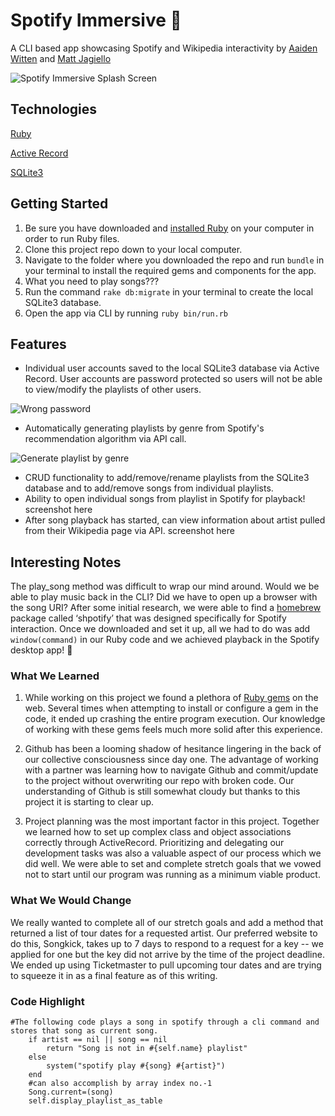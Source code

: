 # Spotify Immersive :musical_note:
A CLI based app showcasing Spotify and Wikipedia interactivity by [Aaiden Witten](https://github.com/aaidenplays) and [Matt Jagiello](https://github.com/mattjagiello)

![Spotify Immersive Splash Screen](https://github.com/mattjagiello/ruby-project-guidelines-austin-web-012720/blob/finalchanges/images/program%20splash.png)

## Technologies
[Ruby](https://www.ruby-lang.org/en/)

[Active Record](https://guides.rubyonrails.org/active_record_basics.html)

[SQLite3](https://www.sqlite.org/version3.html)

## Getting Started
1. Be sure you have downloaded and [installed Ruby](https://www.ruby-lang.org/en/documentation/installation/) on your computer in order to run Ruby files.
2. Clone this project repo down to your local computer.
3. Navigate to the folder where you downloaded the repo and run `bundle` in your terminal to install the required gems and components for the app.
4. What you need to play songs???
5. Run the command `rake db:migrate` in your terminal to create the local SQLite3 database.
6. Open the app via CLI by running `ruby bin/run.rb`

## Features
- Individual user accounts saved to the local SQLite3 database via Active Record. User accounts are password protected so users will not be able to view/modify the playlists of other users.

![Wrong password](https://raw.githubusercontent.com/mattjagiello/ruby-project-guidelines-austin-web-012720/finalchanges/images/wrong%20password.png)

- Automatically generating playlists by genre from Spotify's recommendation algorithm via API call.

![Generate playlist by genre](https://github.com/mattjagiello/ruby-project-guidelines-austin-web-012720/blob/finalchanges/images/generate%20by%20genre.png)

- CRUD functionality to add/remove/rename playlists from the SQLite3 database and to add/remove songs from individual playlists.
- Ability to open individual songs from playlist in Spotify for playback!
screenshot here
- After song playback has started, can view information about artist pulled from their Wikipedia page via API.
screenshot here

## Interesting Notes

The play_song method was difficult to wrap our mind around. Would we be able to play music back in the CLI? Did we have to open up a browser with the song URI? After some initial research, we were able to find a [homebrew](https://brew.sh/) package called ‘shpotify’ that was designed specifically for Spotify interaction. Once we downloaded and set it up, all we had to do was add `window(command)` in our Ruby code and we achieved playback in the Spotify desktop app! :metal:

### What We Learned

1. While working on this project we found a plethora of [Ruby gems](https://rubygems.org/) on the web. Several times when attempting to install or configure a gem in the code, it ended up crashing the entire program execution. Our knowledge of working with these gems feels much more solid after this experience.

2. Github has been a looming shadow of hesitance lingering in the back of our collective consciousness since day one. The advantage of working with a partner was learning how to navigate Github and commit/update to the project without overwriting our repo with broken code. Our understanding of Github is still somewhat cloudy but thanks to this project it is starting to clear up.

3. Project planning was the most important factor in this project. Together we learned how to set up complex class and object associations correctly through ActiveRecord. Prioritizing and delegating our development tasks was also a valuable aspect of our process which we did well. We were able to set and complete stretch goals that we vowed not to start until our program was running as a minimum viable product.

### What We Would Change

We really wanted to complete all of our stretch goals and add a method that returned a list of tour dates for a requested artist. Our preferred website to do this, Songkick, takes up to 7 days to respond to a request for a key -- we applied for one but the key did not arrive by the time of the project deadline. We ended up using Ticketmaster to pull upcoming tour dates and are trying to squeeze it in as a final feature as of this writing.

### Code Highlight
```
#The following code plays a song in spotify through a cli command and stores that song as current song.
    if artist == nil || song == nil
        return "Song is not in #{self.name} playlist"
    else
        system("spotify play #{song} #{artist}")
    end
    #can also accomplish by array index no.-1
    Song.current=(song)
    self.display_playlist_as_table
```

